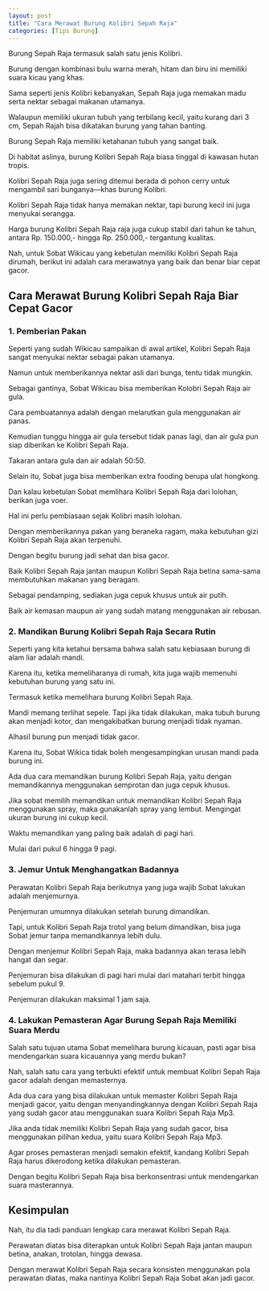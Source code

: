 ```yaml
---
layout: post
title: "Cara Merawat Burung Kolibri Sepah Raja"
categories: [Tips Burung]
---
```


Burung Sepah Raja termasuk salah satu jenis Kolibri.

Burung dengan kombinasi bulu warna merah, hitam dan biru ini memiliki suara kicau yang khas.

Sama seperti jenis Kolibri kebanyakan, Sepah Raja juga memakan madu serta nektar sebagai makanan utamanya.

Walaupun memiliki ukuran tubuh yang terbilang kecil, yaitu kurang dari 3 cm, Sepah Rajah bisa dikatakan burung yang tahan banting.

Burung Sepah Raja memiliki ketahanan tubuh yang sangat baik.

Di habitat aslinya, burung Kolibri Sepah Raja biasa tinggal di kawasan hutan tropis.

Kolibri Sepah Raja juga sering ditemui berada di pohon cerry untuk mengambil sari bunganya—khas burung Kolibri.

Kolibri Sepah Raja tidak hanya memakan nektar, tapi burung kecil ini juga menyukai serangga.

Harga burung Kolibri Sepah Raja raja juga cukup stabil dari tahun ke tahun, antara Rp. 150.000,- hingga Rp. 250.000,- tergantung kualitas.

Nah, untuk Sobat Wikicau yang kebetulan memiliki Kolibri Sepah Raja dirumah, berikut ini adalah cara merawatnya yang baik dan benar biar cepat gacor.

## Cara Merawat Burung Kolibri Sepah Raja Biar Cepat Gacor

### 1. Pemberian Pakan

Seperti yang sudah Wikicau sampaikan di awal artikel, Kolibri Sepah Raja sangat menyukai nektar sebagai pakan utamanya.

Namun untuk memberikannya nektar asli dari bunga, tentu tidak mungkin.

Sebagai gantinya, Sobat Wikicau bisa memberikan Kolobri Sepah Raja air gula.

Cara pembuatannya adalah dengan melarutkan gula menggunakan air panas.

Kemudian tunggu hingga air gula tersebut tidak panas lagi, dan air gula pun siap diberikan ke Kolibri Sepah Raja.

Takaran antara gula dan air adalah 50:50.

Selain itu, Sobat juga bisa memberikan extra fooding berupa ulat hongkong.

Dan kalau kebetulan Sobat memlihara Kolibri Sepah Raja dari lolohan, berikan juga voer.

Hal ini perlu pembiasaan sejak Kolibri masih lolohan.

Dengan memberikannya pakan yang beraneka ragam, maka kebutuhan gizi Kolibri Sepah Raja akan terpenuhi.

Dengan begitu burung jadi sehat dan bisa gacor.

Baik Kolibri Sepah Raja jantan maupun Kolibri Sepah Raja betina sama-sama membutuhkan makanan yang beragam.

Sebagai pendamping, sediakan juga cepuk khusus untuk air putih.

Baik air kemasan maupun air yang sudah matang menggunakan air rebusan.

### 2. Mandikan Burung Kolibri Sepah Raja Secara Rutin

Seperti yang kita ketahui bersama bahwa salah satu kebiasaan burung di alam liar adalah mandi.

Karena itu, ketika memeliharanya di rumah, kita juga wajib memenuhi kebutuhan burung yang satu ini.

Termasuk ketika memelihara burung Kolibri Sepah Raja.

Mandi memang terlihat sepele. Tapi jika tidak dilakukan, maka tubuh burung akan menjadi kotor, dan mengakibatkan burung menjadi tidak nyaman.

Alhasil burung pun menjadi tidak gacor.

Karena itu, Sobat Wikica tidak boleh mengesampingkan urusan mandi pada burung ini.

Ada dua cara memandikan burung Kolibri Sepah Raja, yaitu dengan memandikannya menggunakan semprotan dan juga cepuk khusus.

Jika sobat memilih memandikan untuk memandikan Kolibri Sepah Raja menggunakan spray, maka gunakanlah spray yang lembut. Mengingat ukuran burung ini cukup kecil.

Waktu memandikan yang paling baik adalah di pagi hari.

Mulai dari pukul 6 hingga 9 pagi.

### 3. Jemur Untuk Menghangatkan Badannya

Perawatan Kolibri Sepah Raja berikutnya yang juga wajib Sobat lakukan adalah menjemurnya.

Penjemuran umumnya dilakukan setelah burung dimandikan.

Tapi, untuk Kolibri Sepah Raja trotol yang belum dimandikan, bisa juga Sobat jemur tanpa memandikannya lebih dulu.

Dengan menjemur Kolibri Sepah Raja, maka badannya akan terasa lebih hangat dan segar.

Penjemuran bisa dilakukan di pagi hari mulai dari matahari terbit hingga sebelum pukul 9.

Penjemuran dilakukan maksimal 1 jam saja.

### 4. Lakukan Pemasteran Agar Burung Sepah Raja Memiliki Suara Merdu

Salah satu tujuan utama Sobat memelihara burung kicauan, pasti agar bisa mendengarkan suara kicauannya yang merdu bukan?

Nah, salah satu cara yang terbukti efektif untuk membuat Kolibri Sepah Raja gacor adalah dengan memasternya.

Ada dua cara yang bisa dilakukan untuk memaster Kolibri Sepah Raja menjadi gacor, yaitu dengan menyandingkannya dengan Kolibri Sepah Raja yang sudah gacor atau menggunakan suara Kolibri Sepah Raja Mp3.

Jika anda tidak memiliki Kolibri Sepah Raja yang sudah gacor, bisa menggunakan pilihan kedua, yaitu suara Kolibri Sepah Raja Mp3.

Agar proses pemasteran menjadi semakin efektif, kandang Kolibri Sepah Raja harus dikerodong ketika dilakukan pemasteran.

Dengan begitu Kolibri Sepah Raja bisa berkonsentrasi untuk mendengarkan suara masterannya.

## Kesimpulan

Nah, itu dia tadi panduan lengkap cara merawat Kolibri Sepah Raja.

Perawatan diatas bisa diterapkan untuk Kolibri Sepah Raja jantan maupun betina, anakan, trotolan, hingga dewasa.

Dengan merawat Kolibri Sepah Raja secara konsisten menggunakan pola perawatan diatas, maka nantinya Kolibri Sepah Raja Sobat akan jadi gacor.